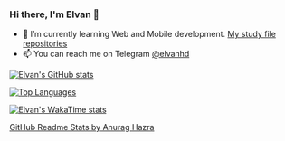 ### Hi there, I'm Elvan 👋

<!--
**elvan/elvan** is a ✨ _special_ ✨ repository because its `README.md` (this file) appears on your GitHub profile.

Here are some ideas to get you started:

- 🔭 I’m currently working on ...
- 🌱 I’m currently learning ...
- 👯 I’m looking to collaborate on ...
- 🤔 I’m looking for help with ...
- 💬 Ask me about ...
- 📫 How to reach me: ...
- 😄 Pronouns: ...
- ⚡ Fun fact: ...
-->

- 🌱 I’m currently learning Web and Mobile development. [My study file repositories](https://github.com/elvan?tab=repositories&q=study&type=&language=&sort=)
- 📫 You can reach me on Telegram [@elvanhd](https://t.me/elvanhd)

[![Elvan's GitHub stats](https://github-readme-stats.vercel.app/api?username=elvan&hide_rank=true&show_icons=true&include_all_commits=true&count_private=true&disable_animations=true&cache_seconds=1800&theme=tokyonight)](https://github.com/elvan?tab=repositories)

[![Top Languages](https://github-readme-stats.vercel.app/api/top-langs/?username=elvan&layout=compact&langs_count=10&cache_seconds=1800&theme=tokyonight)](https://github.com/elvan?tab=repositories)

[![Elvan's WakaTime stats](https://github-readme-stats.vercel.app/api/wakatime?username=elvan&layout=compact&cache_seconds=1800&theme=tokyonight)](https://wakatime.com/@elvan)

[GitHub Readme Stats by Anurag Hazra](https://github.com/anuraghazra/github-readme-stats)


